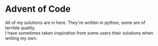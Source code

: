 # Advent of Code
All of my solutions are in here. They're written in python, some are of terrible quality.  
I have sometimes taken inspiration from some users their solutions when writing my own.